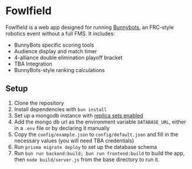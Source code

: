 # Fowlfield

Fowlfield is a web app designed for running [Bunnybots](https://team1540.org/bunnybots), an FRC-style robotics event without a full FMS.
It includes:

-   BunnyBots specific scoring tools
-   Audience display and match timer
-   4-alliance double elimination playoff bracket
-   TBA Integration
-   BunnyBots-style ranking calculations

## Setup

1. Clone the repository
2. Install dependencies with `bun install`
3. Set up a mongodb instance with [replica sets enabled](https://www.prisma.io/docs/orm/overview/databases/mongodb#replica-set-configuration)
4. Add the mongo db url as the environment variable `DATABASE_URL`, either in a `.env` file or by declaring it manually
5. Copy the `config/example.json` to `config/default.json` and fill in the necessary values (you will need TBA credentials)
6. Run `prisma migrate deploy` to set up the database schema
7. Run `bun run backend:build; bun run frontend:build` to build the app, then `node build/server.js` from the base directory to run it.
